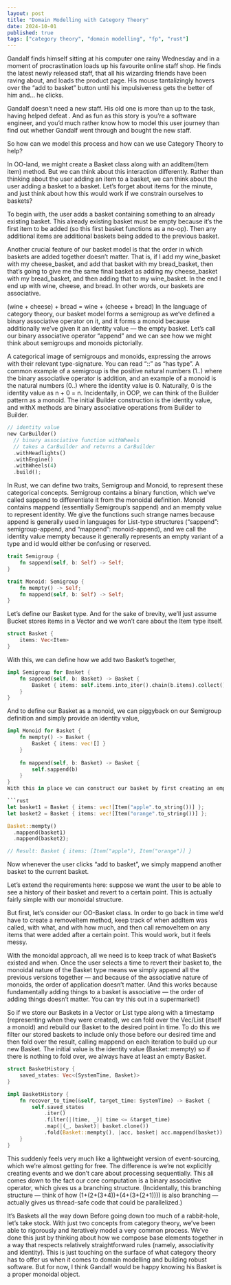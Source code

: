 ```yaml
---
layout: post
title: "Domain Modelling with Category Theory"
date: 2024-10-01
published: true
tags: ["category theory", "domain modelling", "fp", "rust"]
---
```


Gandalf finds himself sitting at his computer one rainy Wednesday and in a moment of procrastination loads up his favourite online staff shop. He finds the latest newly released staff, that all his wizarding friends have been raving about, and loads the product page. His mouse tantalizingly hovers over the “add to basket” button until his impulsiveness gets the better of him and… he clicks.

Gandalf doesn’t need a new staff. His old one is more than up to the task, having helped defeat <spoiler>. And as fun as this story is you’re a software engineer, and you’d much rather know how to model this user journey than find out whether Gandalf went through and bought the new staff.

So how can we model this process and how can we use Category Theory to help?

In OO-land, we might create a Basket class along with an addItem(Item item) method. But we can think about this interaction differently. Rather than thinking about the user adding an item to a basket, we can think about the user adding a basket to a basket. Let’s forget about items for the minute, and just think about how this would work if we constrain ourselves to baskets?

To begin with, the user adds a basket containing something to an already existing basket. This already existing basket must be empty because it’s the first item to be added (so this first basket functions as a no-op). Then any additional items are additional baskets being added to the previous basket.

Another crucial feature of our basket model is that the order in which baskets are added together doesn’t matter. That is, if I add my wine_basket with my cheese_basket, and add that basket with my bread_basket, then that’s going to give me the same final basket as adding my cheese_basket with my bread_basket, and then adding that to my wine_basket. In the end I end up with wine, cheese, and bread. In other words, our baskets are associative.

(wine + cheese) + bread = wine + (cheese + bread)
In the language of category theory, our basket model forms a semigroup as we‘ve defined a binary associative operator on it, and it forms a monoid because additionally we’ve given it an identity value — the empty basket. Let’s call our binary associative operator “append” and we can see how we might think about semigroups and monoids pictorially.

A categorical image of semigroups and monoids, expressing the arrows with their relevant type-signature. You can read “::” as “has type”.
A common example of a semigroup is the positive natural numbers (1..) where the binary associative operator is addition, and an example of a monoid is the natural numbers (0..) where the identity value is 0. Naturally, 0 is the identity value as n + 0 = n. Incidentally, in OOP, we can think of the Builder pattern as a monoid. The initial Builder construction is the identity value, and withX methods are binary associative operations from Builder to Builder.

```rust
// identity value
new CarBuilder()
  // binary associative function withWheels
  // takes a CarBuilder and returns a CarBuilder
  .withHeadlights()
  .withEngine()
  .withWheels(4)
  .build();
```

In Rust, we can define two traits, Semigroup and Monoid, to represent these categorical concepts. Semigroup contains a binary function, which we’ve called sappend to differentiate it from the monoidal definition. Monoid contains mappend (essentially Semigroup’s sappend) and an mempty value to represent identity. We give the functions such strange names because append is generally used in languages for List-type structures (“sappend”: semigroup-append, and “mappend”: monoid-append), and we call the identity value mempty because it generally represents an empty variant of a type and id would either be confusing or reserved.

```rust
trait Semigroup {
    fn sappend(self, b: Self) -> Self;
}

trait Monoid: Semigroup {
    fn mempty() -> Self;
    fn mappend(self, b: Self) -> Self;
}
```

Let’s define our Basket type. And for the sake of brevity, we’ll just assume Bucket stores items in a Vector and we won’t care about the Item type itself.

```rust
struct Basket {
    items: Vec<Item>
}
```

With this, we can define how we add two Basket’s together,

```rust
impl Semigroup for Basket {
    fn sappend(self, b: Basket) -> Basket {
        Basket { items: self.items.into_iter().chain(b.items).collect() }
    }
}
```

And to define our Basket as a monoid, we can piggyback on our Semigroup definition and simply provide an identity value,

```rust
impl Monoid for Basket {
    fn mempty() -> Basket {
        Basket { items: vec![] }
    }
    
    fn mappend(self, b: Basket) -> Basket {
        self.sappend(b)
    }
}
With this in place we can construct our basket by first creating an empty basket and then adding additional baskets.

```rust
let basket1 = Basket { items: vec![Item("apple".to_string())] };
let basket2 = Basket { items: vec![Item("orange".to_string())] };

Basket::mempty()
  .mappend(basket1)
  .mappend(basket2);

// Result: Basket { items: [Item("apple"), Item("orange")] }
```

Now whenever the user clicks “add to basket”, we simply mappend another basket to the current basket.

Let’s extend the requirements here: suppose we want the user to be able to see a history of their basket and revert to a certain point. This is actually fairly simple with our monoidal structure.

But first, let’s consider our OO-Basket class. In order to go back in time we’d have to create a removeItem method, keep track of when addItem was called, with what, and with how much, and then call removeItem on any items that were added after a certain point. This would work, but it feels messy.

With the monoidal approach, all we need is to keep track of what Basket’s existed and when. Once the user selects a time to revert their basket to, the monoidal nature of the Basket type means we simply append all the previous versions together — and because of the associative nature of monoids, the order of application doesn’t matter. (And this works because fundamentally adding things to a basket is associative — the order of adding things doesn’t matter. You can try this out in a supermarket!)

So if we store our Baskets in a Vector or List type along with a timestamp (representing when they were created), we can fold over the Vec/List (itself a monoid) and rebuild our Basket to the desired point in time. To do this we filter our stored baskets to include only those before our desired time and then fold over the result, calling mappend on each iteration to build up our new Basket. The initial value is the identity value (Basket::mempty) so if there is nothing to fold over, we always have at least an empty Basket.

```rust
struct BasketHistory {
    saved_states: Vec<(SystemTime, Basket)>
}

impl BasketHistory {
    fn recover_to_time(&self, target_time: SystemTime) -> Basket {
        self.saved_states
            .iter()
            .filter(|(time, _)| time <= &target_time)
            .map(|(_, basket)| basket.clone())
            .fold(Basket::mempty(), |acc, basket| acc.mappend(basket))
    }
}
```

This suddenly feels very much like a lightweight version of event-sourcing, which we’re almost getting for free. The difference is we’re not explicitly creating events and we don’t care about processing sequentially. This all comes down to the fact our core computation is a binary associative operator, which gives us a branching structure. (Incidentally, this branching structure — think of how (1+(2+(3+4))+(4+(3+(2+1)))) is also branching — actually gives us thread-safe code that could be parallelized.)


It’s Baskets all the way down
Before going down too much of a rabbit-hole, let’s take stock. With just two concepts from category theory, we’ve been able to rigorously and iteratively model a very common process. We’ve done this just by thinking about how we compose base elements together in a way that respects relatively straightforward rules (namely, associativity and identity). This is just touching on the surface of what category theory has to offer us when it comes to domain modelling and building robust software. But for now, I think Gandalf would be happy knowing his Basket is a proper monoidal object.
